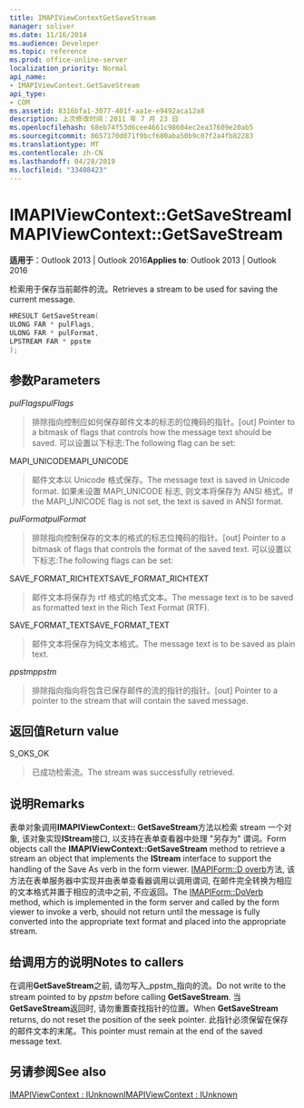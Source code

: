 ```yaml
---
title: IMAPIViewContextGetSaveStream
manager: soliver
ms.date: 11/16/2014
ms.audience: Developer
ms.topic: reference
ms.prod: office-online-server
localization_priority: Normal
api_name:
- IMAPIViewContext.GetSaveStream
api_type:
- COM
ms.assetid: 8316bfa1-3077-401f-aa1e-e9492aca12a8
description: 上次修改时间：2011 年 7 月 23 日
ms.openlocfilehash: 68eb74f53d6cee4661c98604ec2ea37609e20ab5
ms.sourcegitcommit: 8657170d071f9bcf680aba50b9c07f2a4fb82283
ms.translationtype: MT
ms.contentlocale: zh-CN
ms.lasthandoff: 04/28/2019
ms.locfileid: "33408423"
---
```

# <a name="imapiviewcontextgetsavestream"></a><span data-ttu-id="f3158-103">IMAPIViewContext::GetSaveStream</span><span class="sxs-lookup"><span data-stu-id="f3158-103">IMAPIViewContext::GetSaveStream</span></span>

  
  
<span data-ttu-id="f3158-104">**适用于**：Outlook 2013 | Outlook 2016</span><span class="sxs-lookup"><span data-stu-id="f3158-104">**Applies to**: Outlook 2013 | Outlook 2016</span></span> 
  
<span data-ttu-id="f3158-105">检索用于保存当前邮件的流。</span><span class="sxs-lookup"><span data-stu-id="f3158-105">Retrieves a stream to be used for saving the current message.</span></span>
  
```cpp
HRESULT GetSaveStream(
ULONG FAR * pulFlags,
ULONG FAR * pulFormat,
LPSTREAM FAR * ppstm
);
```

## <a name="parameters"></a><span data-ttu-id="f3158-106">参数</span><span class="sxs-lookup"><span data-stu-id="f3158-106">Parameters</span></span>

 <span data-ttu-id="f3158-107">_pulFlags_</span><span class="sxs-lookup"><span data-stu-id="f3158-107">_pulFlags_</span></span>
  
> <span data-ttu-id="f3158-108">排除指向控制应如何保存邮件文本的标志的位掩码的指针。</span><span class="sxs-lookup"><span data-stu-id="f3158-108">[out] Pointer to a bitmask of flags that controls how the message text should be saved.</span></span> <span data-ttu-id="f3158-109">可以设置以下标志:</span><span class="sxs-lookup"><span data-stu-id="f3158-109">The following flag can be set:</span></span>
    
<span data-ttu-id="f3158-110">MAPI_UNICODE</span><span class="sxs-lookup"><span data-stu-id="f3158-110">MAPI_UNICODE</span></span> 
  
> <span data-ttu-id="f3158-111">邮件文本以 Unicode 格式保存。</span><span class="sxs-lookup"><span data-stu-id="f3158-111">The message text is saved in Unicode format.</span></span> <span data-ttu-id="f3158-112">如果未设置 MAPI_UNICODE 标志, 则文本将保存为 ANSI 格式。</span><span class="sxs-lookup"><span data-stu-id="f3158-112">If the MAPI_UNICODE flag is not set, the text is saved in ANSI format.</span></span>
    
 <span data-ttu-id="f3158-113">_pulFormat_</span><span class="sxs-lookup"><span data-stu-id="f3158-113">_pulFormat_</span></span>
  
> <span data-ttu-id="f3158-114">排除指向控制保存的文本的格式的标志位掩码的指针。</span><span class="sxs-lookup"><span data-stu-id="f3158-114">[out] Pointer to a bitmask of flags that controls the format of the saved text.</span></span> <span data-ttu-id="f3158-115">可以设置以下标志:</span><span class="sxs-lookup"><span data-stu-id="f3158-115">The following flags can be set:</span></span>
    
<span data-ttu-id="f3158-116">SAVE_FORMAT_RICHTEXT</span><span class="sxs-lookup"><span data-stu-id="f3158-116">SAVE_FORMAT_RICHTEXT</span></span> 
  
> <span data-ttu-id="f3158-117">邮件文本将保存为 rtf 格式的格式文本。</span><span class="sxs-lookup"><span data-stu-id="f3158-117">The message text is to be saved as formatted text in the Rich Text Format (RTF).</span></span> 
    
<span data-ttu-id="f3158-118">SAVE_FORMAT_TEXT</span><span class="sxs-lookup"><span data-stu-id="f3158-118">SAVE_FORMAT_TEXT</span></span> 
  
> <span data-ttu-id="f3158-119">邮件文本将保存为纯文本格式。</span><span class="sxs-lookup"><span data-stu-id="f3158-119">The message text is to be saved as plain text.</span></span> 
    
 <span data-ttu-id="f3158-120">_ppstm_</span><span class="sxs-lookup"><span data-stu-id="f3158-120">_ppstm_</span></span>
  
> <span data-ttu-id="f3158-121">排除指向指向将包含已保存邮件的流的指针的指针。</span><span class="sxs-lookup"><span data-stu-id="f3158-121">[out] Pointer to a pointer to the stream that will contain the saved message.</span></span>
    
## <a name="return-value"></a><span data-ttu-id="f3158-122">返回值</span><span class="sxs-lookup"><span data-stu-id="f3158-122">Return value</span></span>

<span data-ttu-id="f3158-123">S_OK</span><span class="sxs-lookup"><span data-stu-id="f3158-123">S_OK</span></span> 
  
> <span data-ttu-id="f3158-124">已成功检索流。</span><span class="sxs-lookup"><span data-stu-id="f3158-124">The stream was successfully retrieved.</span></span>
    
## <a name="remarks"></a><span data-ttu-id="f3158-125">说明</span><span class="sxs-lookup"><span data-stu-id="f3158-125">Remarks</span></span>

<span data-ttu-id="f3158-126">表单对象调用**IMAPIViewContext:: GetSaveStream**方法以检索 stream 一个对象, 该对象实现**IStream**接口, 以支持在表单查看器中处理 "另存为" 谓词。</span><span class="sxs-lookup"><span data-stu-id="f3158-126">Form objects call the **IMAPIViewContext::GetSaveStream** method to retrieve a stream an object that implements the **IStream** interface to support the handling of the Save As verb in the form viewer.</span></span> <span data-ttu-id="f3158-127">[IMAPIForm::D overb](imapiform-doverb.md)方法, 该方法在表单服务器中实现并由表单查看器调用以调用谓词, 在邮件完全转换为相应的文本格式并置于相应的流中之前, 不应返回。</span><span class="sxs-lookup"><span data-stu-id="f3158-127">The [IMAPIForm::DoVerb](imapiform-doverb.md) method, which is implemented in the form server and called by the form viewer to invoke a verb, should not return until the message is fully converted into the appropriate text format and placed into the appropriate stream.</span></span> 
  
## <a name="notes-to-callers"></a><span data-ttu-id="f3158-128">给调用方的说明</span><span class="sxs-lookup"><span data-stu-id="f3158-128">Notes to callers</span></span>

<span data-ttu-id="f3158-129">在调用**GetSaveStream**之前, 请勿写入_ppstm_指向的流。</span><span class="sxs-lookup"><span data-stu-id="f3158-129">Do not write to the stream pointed to by  _ppstm_ before calling **GetSaveStream**.</span></span> <span data-ttu-id="f3158-130">当**GetSaveStream**返回时, 请勿重置查找指针的位置。</span><span class="sxs-lookup"><span data-stu-id="f3158-130">When **GetSaveStream** returns, do not reset the position of the seek pointer.</span></span> <span data-ttu-id="f3158-131">此指针必须保留在保存的邮件文本的末尾。</span><span class="sxs-lookup"><span data-stu-id="f3158-131">This pointer must remain at the end of the saved message text.</span></span> 
  
## <a name="see-also"></a><span data-ttu-id="f3158-132">另请参阅</span><span class="sxs-lookup"><span data-stu-id="f3158-132">See also</span></span>



[<span data-ttu-id="f3158-133">IMAPIViewContext : IUnknown</span><span class="sxs-lookup"><span data-stu-id="f3158-133">IMAPIViewContext : IUnknown</span></span>](imapiviewcontextiunknown.md)

